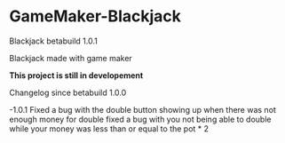 # GameMaker-Blackjack
Blackjack betabuild 1.0.1


Blackjack made with game maker

****This project is still in developement****

Changelog since betabuild 1.0.0

-1.0.1
Fixed a bug with the double button showing up when there was not enough money for double
fixed a bug with you not being able to double while your money was less than or equal to the pot * 2